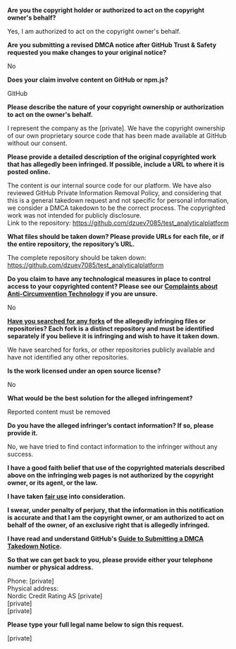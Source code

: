 **Are you the copyright holder or authorized to act on the copyright owner's behalf?**

Yes, I am authorized to act on the copyright owner's behalf.

**Are you submitting a revised DMCA notice after GitHub Trust & Safety requested you make changes to your original notice?**

No

**Does your claim involve content on GitHub or npm.js?**

GitHub

**Please describe the nature of your copyright ownership or authorization to act on the owner's behalf.**

I represent the company as the [private]. We have the copyright ownership of our own proprietary source code that has been made available at GitHub without our consent.

**Please provide a detailed description of the original copyrighted work that has allegedly been infringed. If possible, include a URL to where it is posted online.**

The content is our internal source code for our platform. We have also reviewed GitHub Private Information Removal Policy, and considering that this is a general takedown request and not specific for personal information, we consider a DMCA takedown to be the correct process. The copyrighted work was not intended for publicly disclosure.  
Link to the repository: https://github.com/dzuev7085/test_analyticalplatform

**What files should be taken down? Please provide URLs for each file, or if the entire repository, the repository’s URL.**

The complete repository should be taken down:  
https://github.com/dzuev7085/test_analyticalplatform

**Do you claim to have any technological measures in place to control access to your copyrighted content? Please see our <a href="https://docs.github.com/articles/guide-to-submitting-a-dmca-takedown-notice#complaints-about-anti-circumvention-technology">Complaints about Anti-Circumvention Technology</a> if you are unsure.**

No

**<a href="https://docs.github.com/articles/dmca-takedown-policy#b-what-about-forks-or-whats-a-fork">Have you searched for any forks</a> of the allegedly infringing files or repositories? Each fork is a distinct repository and must be identified separately if you believe it is infringing and wish to have it taken down.**

We have searched for forks, or other repositories publicly available and have not identified any other repositories.

**Is the work licensed under an open source license?**

No

**What would be the best solution for the alleged infringement?**

Reported content must be removed

**Do you have the alleged infringer’s contact information? If so, please provide it.**

No, we have tried to find contact information to the infringer without any success.

**I have a good faith belief that use of the copyrighted materials described above on the infringing web pages is not authorized by the copyright owner, or its agent, or the law.**

**I have taken <a href="https://www.lumendatabase.org/topics/22">fair use</a> into consideration.**

**I swear, under penalty of perjury, that the information in this notification is accurate and that I am the copyright owner, or am authorized to act on behalf of the owner, of an exclusive right that is allegedly infringed.**

**I have read and understand GitHub's <a href="https://docs.github.com/articles/guide-to-submitting-a-dmca-takedown-notice/">Guide to Submitting a DMCA Takedown Notice</a>.**

**So that we can get back to you, please provide either your telephone number or physical address.**

Phone: [private]  
Physical address:  
Nordic Credit Rating AS [private]  
[private]  
[private]  

**Please type your full legal name below to sign this request.**

[private]
